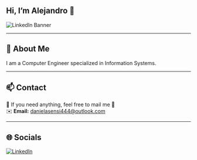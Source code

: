 ## Hi, I’m Alejandro 👋

![LinkedIn Banner](https://media.licdn.com/dms/image/v2/D4D16AQH138c6tDyNng/profile-displaybackgroundimage-shrink_350_1400/B4DZdt.ihuHMAY-/0/1749896801295?e=1755129600&v=beta&t=Awhpa65pSQLyCxQjIe8aMKwBqejuB7jBbjUMQpBm4-4)


---

## 💫 About Me
I am a Computer Engineer specialized in Information Systems.

---

## 📫 Contact
💬 If you need anything, feel free to mail me 🙂  
✉️ **Email:** danielasensi444@outlook.com

---

## 🌐 Socials
[![LinkedIn](https://img.shields.io/badge/LinkedIn-Connect-0077B5?logo=linkedin&logoColor=white&labelColor=grey&style=flat-square)](https://www.linkedin.com/in/alejandrosegu%C3%ADapell%C3%A1niz/)






<!--
**AlexSeguii/AlexSeguii** is a ✨ _special_ ✨ repository because its `README.md` (this file) appears on your GitHub profile.

Here are some ideas to get you started:

- 🔭 I’m currently working on ...
- 🌱 I’m currently learning ...
- 👯 I’m looking to collaborate on ...
- 🤔 I’m looking for help with ...
- 💬 Ask me about ...
- 📫 How to reach me: ...
- 😄 Pronouns: ...
- ⚡ Fun fact: ...
-->
